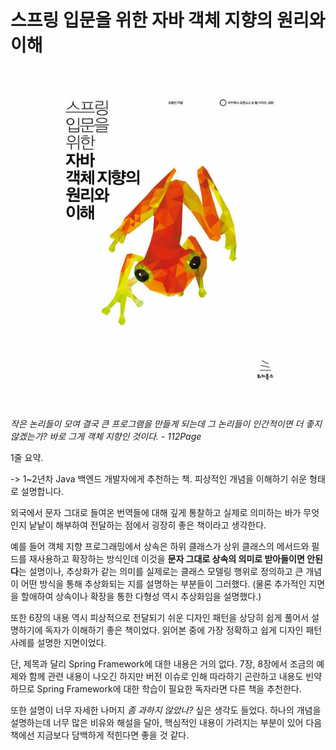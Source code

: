 # 스프링 입문을 위한 자바 객체 지향의 원리와 이해

<figure><img src="../.gitbook/assets/e222539832_1.jpg" alt=""><figcaption></figcaption></figure>



_작은 논리들이 모여 결국 큰 프로그램을 만들게 되는데 그 논리들이 인간적이면 더 좋지 않겠는가? 바로 그게 객체 지향인 것이다. - 112Page_



1줄 요약.&#x20;

\-> 1\~2년차 Java 백엔드 개발자에게 추천하는 책. 피상적인 개념을 이해하기 쉬운 형태로 설명합니다.

외국에서 문자 그대로 들여온 번역들에 대해 깊게 통찰하고 실제로 의미하는 바가 무엇인지 낱낱이 해부하여 전달하는 점에서 굉장히 좋은 책이라고 생각한다.

예를 들어 객체 지향 프로그래밍에서 상속은 하위 클래스가 상위 클래스의 메서드와 필드를 재사용하고 확장하는 방식인데 이것을 **문자 그대로 상속의 의미로 받아들이면 안된다**는 설명이나, 추상화가 같는 의미를 실제로는 클래스 모델링 행위로 정의하고 큰 개념이 어떤 방식을 통해 추상화되는 지를 설명하는 부분들이 그러했다. (물론 추가적인 지면을 할애하여 상속이나 확장을 통한 다형성 역시 추상화임을 설명했다.)

또한 6장의 내용 역시 피상적으로 전달되기 쉬운 디자인 패턴을 상당히 쉽게 풀어서 설명하기에 독자가 이해하기 좋은 책이었다. 읽어본 중에 가장 정확하고 쉽게 디자인 패턴 사례를 설명한 지면이었다.

단, 제목과 달리 Spring Framework에 대한 내용은 거의 없다. 7장, 8장에서 조금의 예제와 함께 관련 내용이 나오긴 하지만 버전 이슈로 인해 따라하기 곤란하고 내용도 빈약하므로 Spring Framework에 대한 학습이 필요한 독자라면 다른 책을 추천한다.

또한 설명이 너무 자세한 나머지 _좀 과하지 않았나?_ 싶은 생각도 들었다. 하나의 개념을 설명하는데 너무 많은 비유와 해설을 달아, 핵심적인 내용이 가려지는 부분이 있어 다음 책에선 지금보다 담백하게 적힌다면 좋을 것 같다.
